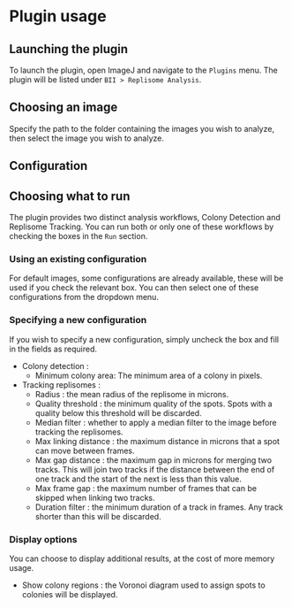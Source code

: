 # Plugin usage

## Launching the plugin

To launch the plugin, open ImageJ and navigate to the `Plugins` menu. 
The plugin will be listed under `BII > Replisome Analysis`.

## Choosing an image

Specify the path to the folder containing the images you wish to analyze, then select the image you wish to analyze.

## Configuration

## Choosing what to run

The plugin provides two distinct analysis workflows, Colony Detection and Replisome Tracking.
You can run both or only one of these workflows by checking the boxes in the `Run` section.

### Using an existing configuration

For default images, some configurations are already available, these will be used if you check the relevant box.
You can then select one of these configurations from the dropdown menu.

### Specifying a new configuration

If you wish to specify a new configuration, simply uncheck the box and fill in the fields as required.

- Colony detection :
  - Minimum colony area: The minimum area of a colony in pixels.
- Tracking replisomes :
  - Radius : the mean radius of the replisome in microns.
  - Quality threshold : the minimum quality of the spots. Spots with a quality below this threshold will be discarded.
  - Median filter : whether to apply a median filter to the image before tracking the replisomes.
  - Max linking distance : the maximum distance in microns that a spot can move between frames.
  - Max gap distance : the maximum gap in microns for merging two tracks. This will join two tracks if the distance between the end of one track and the start of the next is less than this value.
  - Max frame gap : the maximum number of frames that can be skipped when linking two tracks.
  - Duration filter : the minimum duration of a track in frames. Any track shorter than this will be discarded.

### Display options

You can choose to display additional results, at the cost of more memory usage.

- Show colony regions : the Voronoi diagram used to assign spots to colonies will be displayed.
